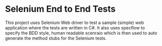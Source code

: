 # Selenium End to End Tests

This project uses Selenium Web driver to test a sample (simple) web application where the tests are written in C#. It also uses specflow to 
specify the BDD style, human readable scenraio which is then used to auto generate the method stubs for the Selenium tests.
